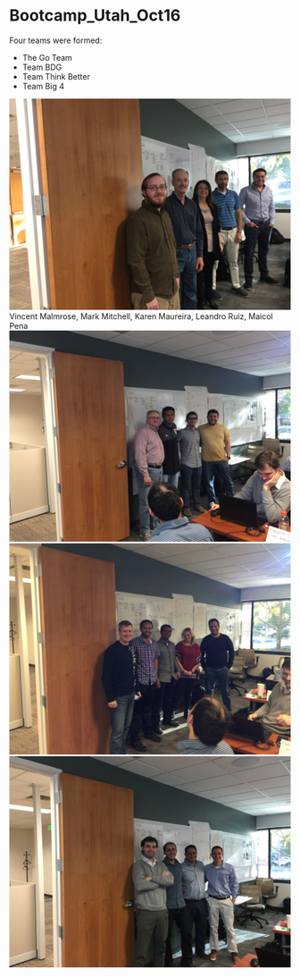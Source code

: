 # Bootcamp_Utah_Oct16

Four teams were formed:

* The Go Team
* Team BDG
* Team Think Better
* Team Big 4

<img src="./img/GoTeam.jpg" alt="The Go Team" width="600px" />
Vincent Malmrose, Mark Mitchell, Karen Maureira, Leandro Ruiz, Maicol Pena

<img src="./img/bdg.jpg" alt="Team BDG" width="600px" />

<img src="./img/ThinkBetter.jpg" alt="Team Think Better" width="600px" />

<img src="./img/Big4.jpg" alt="Team Big 4" width="600px" />
